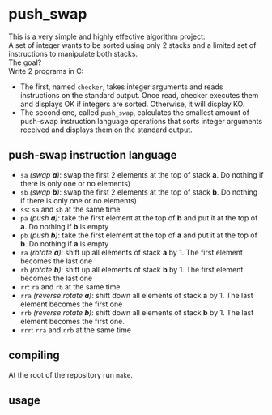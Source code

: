 # push_swap

This is a very simple and highly effective algorithm project:<br>
A set of integer wants to be sorted using only 2 stacks and a limited set of instructions to manipulate both stacks.<br>
The goal?<br>
Write 2 programs in C:
- The first, named `checker`, takes integer arguments and reads instructions on the standard output. Once read, checker executes them and displays OK if integers are sorted. Otherwise, it will display KO.
- The second one, called `push_swap`, calculates the smallest amount of push-swap instruction language operations that sorts integer arguments received and displays them on the standard output.

## push-swap instruction language

- `sa` *(swap **a**)*: swap the first 2 elements at the top of stack **a**. Do nothing if there is only one or no elements)
- `sb` *(swap **b**)*: swap the first 2 elements at the top of stack **b**. Do nothing if there is only one or no elements)
- `ss`: `sa` and `sb` at the same time
- `pa` *(push **a**)*: take the first element at the top of **b** and put it at the top of **a**. Do nothing if **b** is empty
- `pb` *(push **b**)*: take the first element at the top of **a** and put it at the top of **b**. Do nothing if **a** is empty
- `ra` *(rotate **a**)*: shift up all elements of stack **a** by 1. The first element becomes the last one
- `rb` *(rotate **b**)*: shift up all elements of stack **b** by 1. The first element becomes the last one
- `rr`: `ra` and `rb` at the same time
- `rra` *(reverse rotate **a**)*: shift down all elements of stack **a** by 1. The last element becomes the first one
- `rrb` *(reverse rotate **b**)*: shift down all elements of stack **b** by 1. The last element becomes the first one.
- `rrr`: `rra` and `rrb` at the same time

## compiling

At the root of the repository run `make`.

## usage


